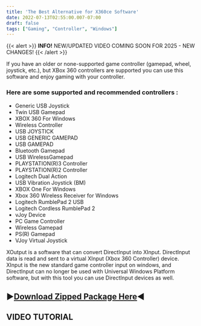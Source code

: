 ```yaml
---
title: 'The Best Alternative for X360ce Software'
date: 2022-07-13T02:55:00.007-07:00
draft: false 
tags: ["Gaming", "Controller", "Windows"]
---
```


{{< alert >}}
**INFO!** NEW/UPDATED VIDEO COMING SOON FOR 2025 - NEW CHANGES!
{{< /alert >}}
  

If you have an older or none-supported game controller (gamepad, wheel, joystick, etc.), but XBox 360 controllers are supported you can use this software and enjoy gaming with your controller.

  
  

### Here are some supported and recommended controllers :

- Generic USB Joystick 
- Twin USB Gamepad 
- XBOX 360 For Windows 
- Wireless Controller 
- USB JOYSTICK 
- USB GENERIC GAMEPAD 
- USB GAMEPAD 
- Bluetooth Gamepad 
- USB WirelessGamepad 
- PLAYSTATION(R)3 Controller 
- PLAYSTATION(R)2 Controller 
- Logitech Dual Action 
- USB Vibration Joystick (BM) 
- XBOX One For Windows 
- Xbox 360 Wireless Receiver for Windows 
- Logitech RumblePad 2 USB 
- Logitech Cordless RumblePad 2 
- vJoy Device 
- PC Game Controller 
- Wireless Gamepad 
- PS(R) Gamepad 
- VJoy Virtual Joystick

XOutput is a software that can convert DirectInput into XInput. DirectInput data is read and sent to a virtual XInput (Xbox 360 Controller) device. XInput is the new standard game controller input on windows, and DirectInput can no longer be used with Universal Windows Platform software, but with this tool you can use DirectInput devices as well.

  
  

▶[Download Zipped Package Here](https://www.mediafire.com/file/792vd6s3kqhp0ug/ControllerDrivers.zip/file)◀
-----------------------------------------------------------------------------------------------------------

**VIDEO TUTORIAL**
------------------
